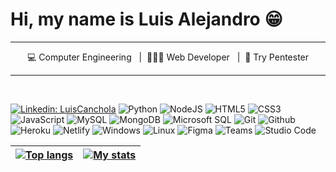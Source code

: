 <h1>Hi, my name is Luis Alejandro 😁</h1>
<hr>
    <div align="center">
    💻 Computer Engineering &nbsp;&nbsp;|&nbsp;&nbsp;🧑🏻‍💻 Web Developer &nbsp;&nbsp;|&nbsp;&nbsp;👾 Try Pentester 
    </div>
    <hr>
<br>


[![Linkedin: LuisCanchola](https://img.shields.io/badge/-LuisCanchola-blue?style=flat-square&logo=Linkedin&logoColor=white&link=https://www.linkedin.com/in/luis-alejandro-canchola-pedraza-a542b8173/)](https://www.linkedin.com/in/luis-alejandro-canchola-pedraza-a542b8173/)
![Python](https://img.shields.io/badge/Python-black?style=flat-square&logo=python&logoColor=green)
![NodeJS](https://img.shields.io/badge/Node.js-43853D?style=flat-square&logo=node.js&logoColor=white)
![HTML5](https://img.shields.io/badge/HTML5-%23E34F26.svg?style=flat-square&logo=html5&logoColor=white)
![CSS3](https://img.shields.io/badge/CSS3-%231572B6.svg?style=flat-square&logo=css3&logoColor=white)
![JavaScript](https://img.shields.io/badge/JavaScript-323330?style=flat-square&logo=javascript&logoColor=F7DF1E)
![MySQL](https://img.shields.io/badge/-MySQL-005C84?style=flat-square&logo=mysql&logoColor=black)
![MongoDB](https://img.shields.io/badge/MongoDB-4EA94B?style=flat-square&logo=mongodb&logoColor=white)
![Microsoft SQL](https://img.shields.io/badge/Microsoft%20SQL-CC2927?style=flat-square&logo=microsoft%20sql%20server&logoColor=white)
![Git](https://img.shields.io/badge/Git-E44C30?style=flat-square&logo=git&logoColor=white)
![Github](https://img.shields.io/badge/GitHub-100000?style=flat-square&logo=github&logoColor=white)
![Heroku](https://img.shields.io/badge/Heroku-430098?style=flat-square&logo=heroku&logoColor=white)
![Netlify](https://img.shields.io/badge/Netlify-00C7B7?style=flat-square&logo=netlify&logoColor=white)
![Windows](https://img.shields.io/badge/Windows-0078D6?style=flat-square&logo=windows&logoColor=white)
![Linux](https://img.shields.io/badge/Linux-FCC624?style=flat-square&logo=linux&logoColor=black)
![Figma](https://img.shields.io/badge/Figma-007ACC.svg?&style=flat-square&logo=figma&logoColor=black)
![Teams](https://img.shields.io/badge/Teams-6264A7?&style=flat-square&logo=microsoft-teams&logoColor=white)
![Studio Code](https://img.shields.io/badge/Visual_Studio_Code-0078D4?style=flat-square&logo=visual%20studio%20code&logoColor=white)

<div align="center">
    
| <a href="https://github.com/anuraghazra/github-readme-stats" title="Most Used Language"><img align="center" src="https://github-readme-stats-6clit6gwu-duckystripe.vercel.app/api/top-langs/?username=duckystripe&hide=SCSS,CSS,HTML,CSS,Jupyter%20Notebook,Vue,Dockerfile,Shell,Typescript&layout=compac&theme=tokyonight" alt="Top langs" /> </a> | <a href="https://github.com/anuraghazra/github-readme-stats"><img src="https://github-readme-stats-6clit6gwu-duckystripe.vercel.app/api?username=duckystripe&show_icons=true&theme=tokyonight" alt="My stats" /></a> |
| ------------- | ------------- |
</div>

